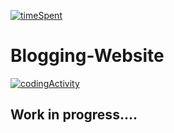 [![timeSpent](https://wakatime.com/badge/user/ebd9048f-e0e9-4dcc-acbc-0fc646a232fa/project/8fc2edcb-e315-461a-aa47-d8067079b029.svg)](https://wakatime.com/badge/user/ebd9048f-e0e9-4dcc-acbc-0fc646a232fa/project/8fc2edcb-e315-461a-aa47-d8067079b029)

# Blogging-Website
[![codingActivity](https://wakatime.com/share/@ebd9048f-e0e9-4dcc-acbc-0fc646a232fa/e72a23cc-81b0-47cd-8e07-63c509efed81.svg)](https://wakatime.com/share/@ebd9048f-e0e9-4dcc-acbc-0fc646a232fa/e72a23cc-81b0-47cd-8e07-63c509efed81.svg)

## Work in progress....
